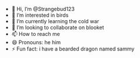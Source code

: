 - 👋 Hi, I’m @Strangebud123
- 👀 I’m interested in birds
- 🌱 I’m currently learning the cold war
- 💞️ I’m looking to collaborate on blooket
- 📫 How to reach me 
- 😄 Pronouns: he him
- ⚡ Fun fact: i have a bearded dragon named sammy

<!---
Strangebud123/Strangebud123 is a ✨ special ✨ repository because its `README.md` (this file) appears on your GitHub profile.
You can click the Preview link to take a look at your changes.
--->
